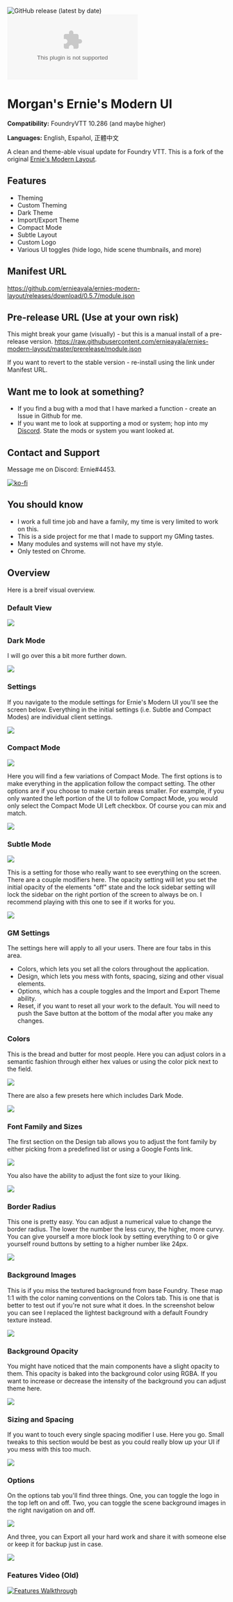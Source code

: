 ![GitHub release (latest by date)](https://img.shields.io/github/v/release/cheese-dog/morgans-ernies-modern-layout?style=flat-square)
![GitHub Latest Release](https://img.shields.io/github/downloads/cheese-dog/morgans-ernies-modern-layout/latest/module.zip?style=flat-square)

# Morgan's Ernie's Modern UI
**Compatibility:** FoundryVTT 10.286 (and maybe higher)

**Languages:** English, Español, 正體中文

A clean and theme-able visual update for Foundry VTT. This is a fork of the original [Ernie's Modern Layout](https://github.com/ernieayala/ernies-modern-layout).

## Features
- Theming
- Custom Theming
- Dark Theme
- Import/Export Theme
- Compact Mode
- Subtle Layout
- Custom Logo
- Various UI toggles (hide logo, hide scene thumbnails, and more)

## Manifest URL
https://github.com/ernieayala/ernies-modern-layout/releases/download/0.5.7/module.json

## Pre-release URL (Use at your own risk)
This might break your game (visually) - but this is a manual install of a pre-release version.
https://raw.githubusercontent.com/ernieayala/ernies-modern-layout/master/prerelease/module.json

If you want to revert to the stable version - re-install using the link under Manifest URL.

## Want me to look at something?
- If you find a bug with a mod that I have marked a function - create an Issue in Github for me.
- If you want me to look at supporting a mod or system; hop into my [Discord](https://discord.gg/CWhdMWvZyD). State the mods or system you want looked at.

## Contact and Support
Message me on Discord: Ernie#4453.

[![ko-fi](https://ko-fi.com/img/githubbutton_sm.svg)](https://ko-fi.com/T6T24X2VD)

## You should know
- I work a full time job and have a family, my time is very limited to work on this.
- This is a side project for me that I made to support my GMing tastes.
- Many modules and systems will not have my style.
- Only tested on Chrome.

## Overview
Here is a breif visual overview.

### Default View
<img src="https://raw.githubusercontent.com/ernieayala/ernies-modern-layout/master/images/01-overview.png"
     style="max-width: 100%; display: block;" />

### Dark Mode
<p>I will go over this a bit more further down.</p>

<img src="https://raw.githubusercontent.com/ernieayala/ernies-modern-layout/master/images/01-overview-dark.png"
     style="max-width: 100%; display: block;" />

### Settings
<p>If you navigate to the module settings for Ernie's Modern UI you'll see the screen below. Everything in the initial settings (i.e. Subtle and Compact Modes) are individual client settings.</p>

<img src="https://raw.githubusercontent.com/ernieayala/ernies-modern-layout/master/images/02-settings.png"
     style="max-width: 100%; display: block;" />

### Compact Mode
<img src="https://raw.githubusercontent.com/ernieayala/ernies-modern-layout/master/images/06-compact-example.png"
     style="max-width: 100%; display: block;" />
     
<p>Here you will find a few variations of Compact Mode. The first options is to make everything in the application follow the compact setting. The other options are if you choose to make certain areas smaller. For example, if you only wanted the left portion of the UI to follow Compact Mode, you would only select the Compact Mode UI Left checkbox. Of course you can mix and match.</p>

<img src="https://raw.githubusercontent.com/ernieayala/ernies-modern-layout/master/images/05-compact-settings.png"
     style="max-width: 100%; display: block;" />

### Subtle Mode
<img src="https://raw.githubusercontent.com/ernieayala/ernies-modern-layout/master/images/04-subtle-exmple.png"
     style="max-width: 100%; display: block;" />
     
<p>This is a setting for those who really want to see everything on the screen. There are a couple modifiers here. The opacity setting will let you set the initial opacity of the elements "off" state and the lock sidebar setting will lock the sidebar on the right portion of the screen to always be on. I recommend playing with this one to see if it works for you.</p>

<img src="https://raw.githubusercontent.com/ernieayala/ernies-modern-layout/master/images/03-subtle-settings.png"
     style="max-width: 100%; display: block;" />

### GM Settings
The settings here will apply to all your users. There are four tabs in this area.
- Colors, which lets you set all the colors throughout the application.
- Design, which lets you mess with fonts, spacing, sizing and other visual elements.
- Options, which has a couple toggles and the Import and Export Theme ability.
- Reset, if you want to reset all your work to the default.
You will need to push the Save button at the bottom of the modal after you make any changes.

### Colors
<p>This is the bread and butter for most people. Here you can adjust colors in a semantic fashion through either hex values or using the color pick next to the field.</p>

<img src="https://raw.githubusercontent.com/ernieayala/ernies-modern-layout/master/images/07-color-settings.png"
     style="max-width: 100%; display: block;" />

<p>There are also a few presets here which includes Dark Mode.</p>

<img src="https://raw.githubusercontent.com/ernieayala/ernies-modern-layout/master/images/08-color-preset.png"
     style="max-width: 100%;" />

### Font Family and Sizes
<p>The first section on the Design tab allows you to adjust the font family by either picking from a predefined list or using a Google Fonts link.</p>

<img src="https://raw.githubusercontent.com/ernieayala/ernies-modern-layout/master/images/09-font-family.png"
     style="max-width: 100%; display: block;" />

<p>You also have the ability to adjust the font size to your liking.</p>

<img src="https://raw.githubusercontent.com/ernieayala/ernies-modern-layout/master/images/10-font-size.png"
     style="max-width: 100%; display: block;" />

### Border Radius
<p>This one is pretty easy. You can adjust a numerical value to change the border radius. The lower the number the less curvy, the higher, more curvy. You can give yourself a more block look by setting everything to 0 or give yourself round buttons by setting to a higher number like 24px.</p>

<img src="https://raw.githubusercontent.com/ernieayala/ernies-modern-layout/master/images/11-border-radius.png"
     style="max-width: 100%; display: block;" />

### Background Images
<p>This is if you miss the textured background from base Foundry. These map 1:1 with the color naming conventions on the Colors tab. This is one that is better to test out if you're not sure what it does. In the screenshot below you can see I replaced the lightest background with a default Foundry texture instead.</p>

<img src="https://raw.githubusercontent.com/ernieayala/ernies-modern-layout/master/images/12-background-image.png"
     style="max-width: 100%; display: block;" />

### Background Opacity
<p>You might have noticed that the main components have a slight opacity to them. This opacity is baked into the background color using RGBA. If you want to increase or decrease the intensity of the background you can adjust theme here.</p>

<img src="https://raw.githubusercontent.com/ernieayala/ernies-modern-layout/master/images/13-background-opacity.png"
     style="max-width: 100%; display: block;" />

### Sizing and Spacing
<p>If you want to touch every single spacing modifier I use. Here you go. Small tweaks to this section would be best as you could really blow up your UI if you mess with this too much.</p>

<img src="https://raw.githubusercontent.com/ernieayala/ernies-modern-layout/master/images/14-spacing-sizing.png"
     style="max-width: 100%; display: block;" />

### Options
<p>On the options tab you'll find three things. One, you can toggle the logo in the top left on and off. Two, you can toggle the scene background images in the right navigation on and off.</p>

<img src="https://raw.githubusercontent.com/ernieayala/ernies-modern-layout/master/images/15-options.png"
     style="max-width: 100%; display: block;" />

<p>And three, you can Export all your hard work and share it with someone else or keep it for backup just in case.</p>

<img src="https://raw.githubusercontent.com/ernieayala/ernies-modern-layout/master/images/16-eport.png"
     style="max-width: 100%; display: block;" />
     
### Features Video (Old)
[![Features Walkthrough](https://img.youtube.com/vi/bU7sclPTFQU/0.jpg)](https://www.youtube.com/watch?v=bU7sclPTFQU)
